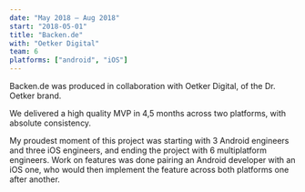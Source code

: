 ```yaml
---
date: "May 2018 – Aug 2018"
start: "2018-05-01"
title: "Backen.de"
with: "Oetker Digital"
team: 6
platforms: ["android", "iOS"]
---
```

Backen.de was produced in collaboration with Oetker Digital, of the Dr. Oetker brand.

We delivered a high quality MVP in 4,5 months across two platforms, with absolute consistency. 

My proudest moment of this project was starting with 3 Android engineers and three iOS engineers, and ending the project with 6 multiplatform engineers. Work on features was done pairing an Android developer with an iOS one, who would then implement the feature across both platforms one after another.